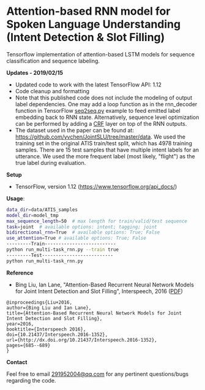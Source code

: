 Attention-based RNN model for Spoken Language Understanding (Intent Detection & Slot Filling)
==================
Tensorflow implementation of attention-based LSTM models for sequence classification and sequence labeling.

**Updates - 2019/02/15**
* Updated code to work with the latest TensorFlow API: 1.12
* Code cleanup and formatting
* Note that this published code does not include the modeling of output label dependencies. One may add a loop function as in the rnn_decoder function in TensorFlow <a href="https://github.com/tensorflow/tensorflow/blob/master/tensorflow/contrib/legacy_seq2seq/python/ops/seq2seq.py#L292" target="_blank">seq2seq.py</a> example to feed emitted label embedding back to RNN state. Alternatively, sequence level optimization can be performed by adding a <a href="https://github.com/tensorflow/tensorflow/tree/master/tensorflow/contrib/crf" target="_blank">CRF</a> layer on top of the RNN outputs.
* The dataset used in the paper can be found at: https://github.com/yvchen/JointSLU/tree/master/data. We used the training set in the original ATIS train/test split, which has 4978 training samples. There are 15 test samples that have multiple intent labels for an utterance. We used the more frequent label (most likely, "flight") as the true label during evaluation.  


**Setup**

* TensorFlow, version 1.12 (https://www.tensorflow.org/api_docs/)

**Usage**:
```bash
data_dir=data/ATIS_samples
model_dir=model_tmp
max_sequence_length=50  # max length for train/valid/test sequence
task=joint  # available options: intent; tagging; joint
bidirectional_rnn=True  # available options: True; False
use_attention=True # available options: True; False
---------Train--------------------------
python run_multi-task_rnn.py --train true
---------Test--------------------------
python run_multi-task_rnn.py
```

**Reference**

* Bing Liu, Ian Lane, "Attention-Based Recurrent Neural Network Models for Joint Intent Detection and Slot Filling", Interspeech, 2016 (<a href="http://www.isca-speech.org/archive/Interspeech_2016/pdfs/1352.PDF" target="_blank">PDF</a>)

```
@inproceedings{Liu+2016,
author={Bing Liu and Ian Lane},
title={Attention-Based Recurrent Neural Network Models for Joint Intent Detection and Slot Filling},
year=2016,
booktitle={Interspeech 2016},
doi={10.21437/Interspeech.2016-1352},
url={http://dx.doi.org/10.21437/Interspeech.2016-1352},
pages={685--689}
}
```

**Contact** 

Feel free to email 291952004@qq.com for any pertinent questions/bugs regarding the code.
